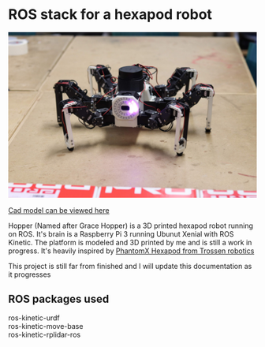 # ROS stack for a hexapod robot

![Hopper](images/ucreate_pretty.JPG)

[Cad model can be viewed here](https://davidmakesrobots.com/robotics/2019/05/14/HopperModels.html)


Hopper (Named after Grace Hopper) is a 3D printed hexapod robot running on ROS.
It's brain is a Raspberry Pi 3 running Ubunut Xenial with ROS Kinetic.
The platform is modeled and 3D printed by me and is still a work in progress. It's heavily inspired by [PhantomX Hexapod from Trossen robotics](http://www.trossenrobotics.com/phantomx-ax-hexapod.aspx)

This project is still far from finished and I will update this documentation as it progresses



## ROS packages used

ros-kinetic-urdf  
ros-kinetic-move-base  
ros-kinetic-rplidar-ros  
